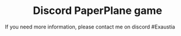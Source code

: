 <h1 style="text-align:center;">Discord PaperPlane game</h1>


If you need more information, please contact me on discord #Exaustia

